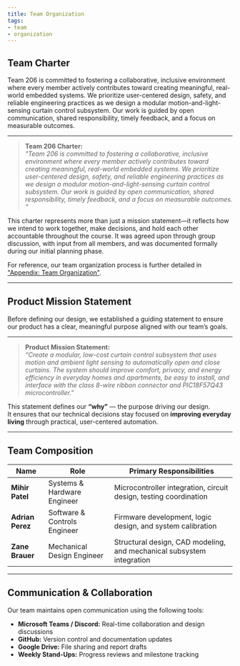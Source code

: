 ```yaml
---
title: Team Organization
tags:
- team
- organization
---
```


## Team Charter

Team 206 is committed to fostering a collaborative, inclusive environment where every member actively contributes toward creating meaningful, real-world embedded systems. We prioritize user-centered design, safety, and reliable engineering practices as we design a modular motion-and-light-sensing curtain control subsystem. Our work is guided by open communication, shared responsibility, timely feedback, and a focus on measurable outcomes. 

---

> **Team 206 Charter:**  
> *"Team 206 is committed to fostering a collaborative, inclusive environment where every member actively contributes toward creating meaningful, real-world embedded systems. We prioritize user-centered design, safety, and reliable engineering practices as we design a modular motion-and-light-sensing curtain control subsystem. Our work is guided by open communication, shared responsibility, timely feedback, and a focus on measurable outcomes. "*

This charter represents more than just a mission statement—it reflects how we intend to work together, make decisions, and hold each other accountable throughout the course. It was agreed upon through group discussion, with input from all members, and was documented formally during our initial planning phase.

For reference, our team organization process is further detailed in ["Appendix: Team Organization"](https://embedded-systems-design.github.io/EGR304TeamTemplate/Appendix/App-Team-Org/).

---

## Product Mission Statement

Before defining our design, we established a guiding statement to ensure our product has a clear, meaningful purpose aligned with our team’s goals.

---

> **Product Mission Statement:**  
> *“Create a modular, low-cost curtain control subsystem that uses motion and ambient light sensing to automatically open and close curtains. The system should improve comfort, privacy, and energy efficiency in everyday homes and apartments, be easy to install, and interface with the class 8-wire ribbon connector and PIC18F57Q43 microcontroller.”*

This statement defines our **“why”** — the purpose driving our design.  
It ensures that our technical decisions stay focused on **improving everyday living** through practical, user-centered automation.

---

## Team Composition

| Name | Role | Primary Responsibilities |
|------|------|---------------------------|
| **Mihir Patel** | Systems & Hardware Engineer | Microcontroller integration, circuit design, testing coordination |
| **Adrian Perez** | Software & Controls Engineer | Firmware development, logic design, and system calibration |
| **Zane Brauer** | Mechanical Design Engineer | Structural design, CAD modeling, and mechanical subsystem integration |

---

## Communication & Collaboration

Our team maintains open communication using the following tools:
- **Microsoft Teams / Discord:** Real-time collaboration and design discussions  
- **GitHub:** Version control and documentation updates  
- **Google Drive:** File sharing and report drafts  
- **Weekly Stand-Ups:** Progress reviews and milestone tracking  
